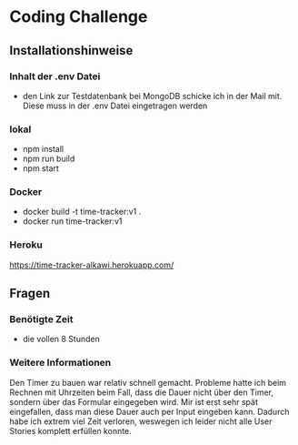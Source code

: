 # Coding Challenge

## Installationshinweise

### Inhalt der .env Datei

- den Link zur Testdatenbank bei MongoDB schicke ich in der Mail mit. Diese muss in der .env Datei eingetragen werden

### lokal

- npm install
- npm run build
- npm start

### Docker

- docker build -t time-tracker:v1 .
- docker run time-tracker:v1

### Heroku

https://time-tracker-alkawi.herokuapp.com/

## Fragen

### Benötigte Zeit

- die vollen 8 Stunden

### Weitere Informationen

Den Timer zu bauen war relativ schnell gemacht. Probleme hatte ich beim Rechnen mit Uhrzeiten beim Fall, dass die Dauer nicht über den Timer, sondern über das Formular eingegeben wird. Mir ist erst sehr spät eingefallen, dass man diese Dauer auch per Input eingeben kann. Dadurch habe ich extrem viel Zeit verloren, weswegen ich leider nicht alle User Stories komplett erfüllen konnte.
